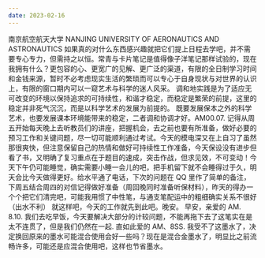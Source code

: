 ```yaml
---
date: 2023-02-16
---
```


南京航空航天大学
NANJING UNIVERSITY OF AERONAUTICS AND ASTRONAUTICS
如果真的对什么东西感兴趣就把它们提上日程去学吧，并不需要专心专力，但需持之以恒。常青与卡片笔记是值得像子洋笔记那样试验的，现在我拥有什么？更包容的心、更宽广的见解、更广泛的渠道，有限的全日制学习时间和金钱来源，暂时不必考虑现实生活的繁琐而可以专心于自身现状与对世界的认识上，有限的窗口期内可以一窥艺术与科学的迷人风采。
调和地实践是为了适应无可改变的环境以保持追求的可持续性，和谐才稳定，而稳定是繁荣的前提，这里的稳定并非死气沉沉，而是以科学艺术的发展为前提的。
既要发展保本之外的科学艺术，也要发展课本环境能带来的稳定，二者调和协调才好。AM00.07.
记得从周五开始每天晚上去听教员们的讲座，把握机会，去之前也要有所准备，做好必要的预习工作和关键问题，尽一切可能顺利通过考试。今天的模电深又在上自习了虽然那很爽快，但注意保留自己的热情和做好可持续性工作准备，今天保设没有进步但看了书，又明确了复习重点在于题目的速成，突击作战，但求见效，不可变动！今天下午仍可能睡觉，确实需要小睡一会儿的吧，把手机留下就不会睡得过于久，明天会比今天做得更好。给水平通了电话，下次的问题在 QQ 里作了简单的备注，下周五结合周四的对信记得做好准备（周回晚同时准备听保材料），昨天的得办一个个把它们清完吧，可能我用惯了中性笔，与通支笔配运中的粗细确实关系不很好（出水不利）
就这样吧，今天的工作就先到此吧。晚安。
早安，亲爱的 AM. 8.10. 我们去吃早饭，今天要解决大部分的计较问题，不能再拖下去了这笔实在是太不连贯了，但是我们仍然在一起. 直如此爱的 AM、8SS. 我受不了这墨水了，决定换回原来的墨水可能混合使用会好一些吗？现在是混合金墨水了，明显比之前流畅许多，可能还是应混合使用吧，这样也节省墨水。
